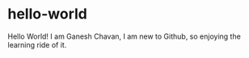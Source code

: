 # hello-world
Hello World!
I am Ganesh Chavan, I am new to Github, so enjoying the learning ride of it.
